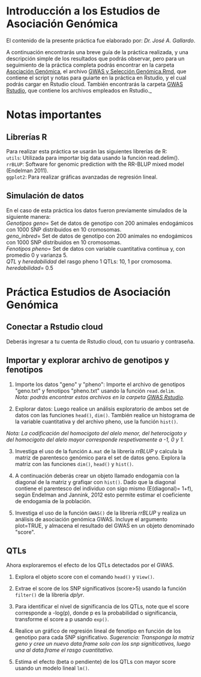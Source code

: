 # **Introducción a los Estudios de Asociación Genómica**  
El contenido de la presente práctica fue elaborado por: _Dr. José A. Gallardo_.  

A continuación encontrarás una breve guía de la práctica realizada, y una descripción simple de los resultados que podrás observar, pero para un seguimiento de la práctica completa podrás encontrar en la carpeta [Asociación Genómica](https://github.com/GenomicsEducation/JaquelineFlores/tree/main/Secuencias_NGS/Asociaci%C3%B3n%20Gen%C3%B3mica), el archivo [GWAS y Selección Genómica.Rmd](https://github.com/GenomicsEducation/JaquelineFlores/blob/main/Secuencias_NGS/Asociaci%C3%B3n%20Gen%C3%B3mica/GWAS%20y%20Selecci%C3%B3n%20Gen%C3%B3mica.Rmd), que contiene el script y notas para guiarte en la práctica en Rstudio, y el cual podrás cargar en Rstudio cloud. También encontrarás la carpeta [GWAS Rstudio](https://github.com/GenomicsEducation/JaquelineFlores/tree/main/Secuencias_NGS/Asociaci%C3%B3n%20Gen%C3%B3mica/GWAS%20Rstudio), que contiene los archivos empleados en Rstudio._  


# **Notas importantes**  
## **Librerías R**  
Para realizar esta práctica se usarán las siguientes librerías de R:  
`utils`: Utilizada para importar big data usando la función read.delim().  
`rrBLUP`: Software for genomic prediction with the RR-BLUP mixed model (Endelman 2011).  
`ggplot2`: Para realizar gráficas avanzadas de regresión lineal.  

## **Simulación de datos**  
En el caso de esta práctica los datos fueron previamente simulados de la siguiente manera:  
_Genotipos geno_= Set de datos de genotipo con 200 animales endogámicos con 1000 SNP distribuidos en 10 cromosomas.  
_geno_inbred_= Set de datos de genotipo con 200 animales no endogámicos con 1000 SNP distribuidos en 10 cromosomas.  
_Fenotipos pheno_= Set de datos con variable cuantitativa continua y, con promedio 0 y varianza 5.  
_QTL_ y _heredabilidad_ del rasgo pheno 1 QTLs: 10, 1 por cromosoma.  
_heredabilidad_= 0.5  


# **Práctica Estudios de Asociación Genómica**  
## **Conectar a Rstudio cloud**  
Deberás ingresar a tu cuenta de Rstudio cloud, con tu usuario y contraseña.  

## **Importar y explorar archivo de genotipos y fenotipos**  
1. Importe los datos "geno" y "pheno": Importe el archivo de genotipos "geno.txt" y fenotipos "pheno.txt" usando la función `read.delim`.  
_Nota: podrás encontrar estos archivos en la carpeta [GWAS Rstudio]()._  

2. Explorar datos: Luego realice un análisis exploratorio de ambos set de datos con las funciones `head()`, `dim()`. También realice un histograma de la variable cuantitativa y del archivo pheno, use la función `hist()`.  

_Nota: La codificación del homocigoto del alelo menor, del heterocigoto y del homocigoto del alelo mayor corresponde respetivamente a -1, 0 y 1._  

3. Investiga el uso de la función `A.mat` de la librería _rrBLUP_ y calcula la matriz de parentesco genómico para el set de datos geno. Explora la matriz con las funciones `dim()`, `head()` y `hist()`.  

4. A continuación deberás crear un objeto llamado endogamia con la diagonal de la matriz y grafiqar con `hist()`. Dado que la diagonal contiene el parentesco del individuo con sigo mismo (E(diagonal)= 1+f), según Endelman and Jannink, 2012 esto permite estimar el coeficiente de endogamia de la población.  

5. Investiga el uso de la función `GWAS()` de la librería _rrBLUP_ y realiza un análisis de asociación genómica GWAS. Incluye el argumento plot=TRUE, y almacena el resultado del GWAS en un objeto denominado "score".  

## **QTLs**  
Ahora exploraremos el efecto de los QTLs detectados por el GWAS.  
1. Explora el objeto score con el comando `head()` y `View()`.  

2. Extrae el score de los SNP significativos (score>5) usando la función `filter()` de la librería _dplyr_.  

3. Para identificar el nivel de significancia de los QTLs, note que el score corresponde a -log(p), donde p es la probabilidad o significancia, transforme el score a p usando `exp()`.  

4. Realice un gráfico de regresión lineal de fenotipo en función de los genotipo para cada SNP significativo. _Sugerencia: Transponga la matriz geno y cree un nuevo data.frame solo con los snp signiticativos, luego una al data.frame el rasgo cuantitativo._  

5. Estima el efecto (beta o pendiente) de los QTLs con mayor score usando un modelo lineal `lm()`.  
